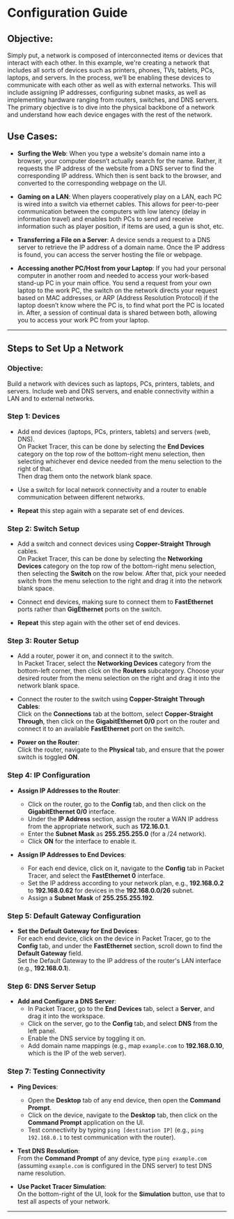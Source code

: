 # Configuration Guide

## Objective:
Simply put, a network is composed of interconnected items or devices that interact with each other. In this example, we're creating a network that includes all sorts of devices such as printers, phones, TVs, tablets, PCs, laptops, and servers. In the process, we’ll be enabling these devices to communicate with each other as well as with external networks. This will include assigning IP addresses, configuring subnet masks, as well as implementing hardware ranging from routers, switches, and DNS servers. The primary objective is to dive into the physical backbone of a network and understand how each device engages with the rest of the network.

## Use Cases:

- **Surfing the Web**: When you type a website's domain name into a browser, your computer doesn’t actually search for the name. Rather, it requests the IP address of the website from a DNS server to find the corresponding IP address. Which then is sent back to the browser, and converted to the corresponding webpage on the UI.

- **Gaming on a LAN**: When players cooperatively play on a LAN, each PC is wired into a switch via ethernet cables. This allows for peer-to-peer communication between the computers with low latency (delay in information travel) and enables both PCs to send and receive information such as player position, if items are used, a gun is shot, etc.

- **Transferring a File on a Server**: A device sends a request to a DNS server to retrieve the IP address of a domain name. Once the IP address is found, you can access the server hosting the file or webpage.

- **Accessing another PC/Host from your Laptop**: If you had your personal computer in another room and needed to access your work-based stand-up PC in your main office. You send a request from your own laptop to the work PC, the switch on the network directs your request based on MAC addresses, or ARP (Address Resolution Protocol) if the laptop doesn’t know where the PC is, to find what port the PC is located in. After, a session of continual data is shared between both, allowing you to access your work PC from your laptop.

---

## Steps to Set Up a Network

### Objective:
Build a network with devices such as laptops, PCs, printers, tablets, and servers. Include web and DNS servers, and enable connectivity within a LAN and to external networks.

### Step 1: Devices
- Add end devices (laptops, PCs, printers, tablets) and servers (web, DNS).  
  On Packet Tracer, this can be done by selecting the **End Devices** category on the top row of the bottom-right menu selection, then selecting whichever end device needed from the menu selection to the right of that.  
  Then drag them onto the network blank space.

- Use a switch for local network connectivity and a router to enable communication between different networks.

- **Repeat** this step again with a separate set of end devices.

### Step 2: Switch Setup
- Add a switch and connect devices using **Copper-Straight Through** cables.  
  On Packet Tracer, this can be done by selecting the **Networking Devices** category on the top row of the bottom-right menu selection, then selecting the **Switch** on the row below. After that, pick your needed switch from the menu selection to the right and drag it into the network blank space.

- Connect end devices, making sure to connect them to **FastEthernet** ports rather than **GigEthernet** ports on the switch.

- **Repeat** this step again with the other set of end devices.

### Step 3: Router Setup
- Add a router, power it on, and connect it to the switch.  
  In Packet Tracer, select the **Networking Devices** category from the bottom-left corner, then click on the **Routers** subcategory. Choose your desired router from the menu selection on the right and drag it into the network blank space.

- Connect the router to the switch using **Copper-Straight Through Cables**:  
  Click on the **Connections** tab at the bottom, select **Copper-Straight Through**, then click on the **GigabitEthernet 0/0** port on the router and connect it to an available **FastEthernet** port on the switch.

- **Power on the Router**:  
  Click the router, navigate to the **Physical** tab, and ensure that the power switch is toggled **ON**.

### Step 4: IP Configuration
- **Assign IP Addresses to the Router**:
  - Click on the router, go to the **Config** tab, and then click on the **GigabitEthernet 0/0** interface.
  - Under the **IP Address** section, assign the router a WAN IP address from the appropriate network, such as **172.16.0.1**.
  - Enter the **Subnet Mask** as **255.255.255.0** (for a /24 network).
  - Click **ON** for the interface to enable it.

- **Assign IP Addresses to End Devices**:
  - For each end device, click on it, navigate to the **Config** tab in Packet Tracer, and select the **FastEthernet 0** interface.
  - Set the IP address according to your network plan, e.g., **192.168.0.2** to **192.168.0.62** for devices in the **192.168.0.0/26** subnet.
  - Assign a **Subnet Mask** of **255.255.255.192**.

### Step 5: Default Gateway Configuration
- **Set the Default Gateway for End Devices**:  
  For each end device, click on the device in Packet Tracer, go to the **Config** tab, and under the **FastEthernet** section, scroll down to find the **Default Gateway** field.  
  Set the Default Gateway to the IP address of the router's LAN interface (e.g., **192.168.0.1**).

### Step 6: DNS Server Setup
- **Add and Configure a DNS Server**:
  - In Packet Tracer, go to the **End Devices** tab, select a **Server**, and drag it into the workspace.
  - Click on the server, go to the **Config** tab, and select **DNS** from the left panel.
  - Enable the DNS service by toggling it on.
  - Add domain name mappings (e.g., map `example.com` to **192.168.0.10**, which is the IP of the web server).

### Step 7: Testing Connectivity

- **Ping Devices**:
  - Open the **Desktop** tab of any end device, then open the **Command Prompt**.
  - Click on the device, navigate to the **Desktop** tab, then click on the **Command Prompt** application on the UI.
  - Test connectivity by typing `ping [destination IP]` (e.g., `ping 192.168.0.1` to test communication with the router).

- **Test DNS Resolution**:  
  From the **Command Prompt** of any device, type `ping example.com` (assuming `example.com` is configured in the DNS server) to test DNS name resolution.

- **Use Packet Tracer Simulation**:  
  On the bottom-right of the UI, look for the **Simulation** button, use that to test all aspects of your network.

---
